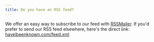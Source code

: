 ```yaml
---
title: Do you have an RSS feed?
---
```


We offer an easy way to subscribe to our feed with [RSSMailer](https://rssmailer.app). If you'd prefer to send our RSS feed elsewhere, here's the direct link: [haveibeenknown.com/feed.xml](https://haveibeenknown.com/feed.xml)
